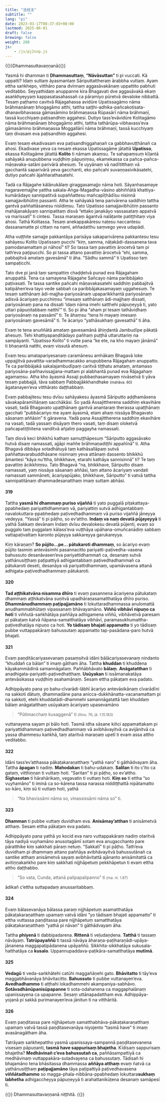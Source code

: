 ```yaml
---
title: "法经注"
subtitle: ""
lang: "pi"
date: 2023-03-17T08:37:03+08:00
lastmod: 2025-06-01
draft: false
brewing: false
weight: 208
js:
    - /js/pj2snp.js
---
```


{{<subtitle>}}Dhammasuttavaṇṇanā{{</subtitle>}}

Yasmā hi dhamman ti **Dhammasuttaṃ**, **“Nāvāsuttan”** ti pi vuccati. Kā uppatti? Idaṃ suttaṃ āyasmantaṃ Sāriputtattheraṃ ārabbha vuttaṃ. Ayam ettha saṅkhepo, vitthāro pana dvinnaṃ aggasāvakānaṃ uppattito pabhuti veditabbo. Seyyathidaṃ anuppanne kira Bhagavati dve aggasāvakā ekaṃ asaṅkhyeyyaṃ kappasatasahassañ ca pāramiyo pūretvā devaloke nibbattā. Tesaṃ paṭhamo cavitvā Rājagahassa avidūre Upatissagāmo nāma brāhmaṇānaṃ bhogagāmo atthi, tattha saṭṭhi-adhika-pañcakoṭisata-dhanavibhavassa gāmasāmino brāhmaṇassa Rūpasārī nāma brāhmaṇī, tassā kucchiyaṃ paṭisandhiṃ aggahesi. Dutiyo tass’evāvidūre Kolitagāmo nāma brāhmaṇānaṃ bhogagāmo atthi, tattha tathārūpa-vibhavass’eva gāmasāmino brāhmaṇassa Moggallānī nāma brāhmaṇī, tassā kucchiyaṃ taṃ divasam eva paṭisandhiṃ aggahesi.

Evaṃ tesaṃ ekadivasam eva paṭisandhiggahaṇañ ca gabbhavuṭṭhānañ ca ahosi. Ekadivase yeva ca nesaṃ ekassa Upatissagāme jātattā **Upatisso**, ekassa Kolitagāme jātattā **Kolito** ti nāmam akaṃsu. Te sahapaṃsuṃ kīḷantā sahāyakā anupubbena vuḍḍhiṃ pāpuṇiṃsu, ekamekassa ca pañca-pañca-māṇavaka-satāni parivārā ahesuṃ. Te uyyānaṃ vā nadītitthaṃ vā gacchantā saparivārā yeva gacchanti, eko pañcahi suvaṇṇasivikāsatehi, dutiyo pañcahi ājaññarathasatehi.

Tadā ca Rājagahe kālānukālaṃ giraggasamajjo nāma hoti. Sāyanhasamaye nagaravemajjhe yattha sakala-Aṅga-Magadha-vāsino abhiññātā khattiya-kumārādayo sannipatitvā supaññattesu mañcapīṭhādīsu nisinnā samajjavibhūtiṃ passanti. Atha te sahāyakā tena parivārena saddhiṃ tattha gantvā paññattāsanesu nisīdiṃsu. Tato Upatisso samajjavibhūtiṃ passanto mahājanakāyaṃ sannipatitaṃ disvā “ettako janakāyo vassasataṃ appatvā va marissatī” ti cintesi. Tassa maraṇaṃ āgantvā nalāṭante patiṭṭhitaṃ viya ahosi. Tathā Kolitassa. Tesaṃ anekappakāresu naṭesu naccantesu dassanamatte pi cittaṃ na nami, aññadatthu saṃvego yeva udapādi.

Atha vuṭṭhite samajje pakkantāya parisāya sakaparivārena pakkantesu tesu sahāyesu Kolito Upatissaṃ pucchi “kiṃ, samma, nāṭakādi-dassanena tava pamodanamattam pi nāhosī” ti? So tassa taṃ pavattiṃ ārocetvā tam pi tath’eva paṭipucchi. So pi tassa attano pavattiṃ ārocetvā “ehi, samma, pabbajitvā amataṃ gavesāmā” ti āha. “Sādhu sammā” ti Upatisso taṃ sampaṭicchi.

Tato dve pi janā taṃ sampattiṃ chaḍḍetvā punad eva Rājagaham anuppattā. Tena ca samayena Rājagahe Sañcayo nāma paribbājako paṭivasati. Te tassa santike pañcahi māṇavakasatehi saddhiṃ pabbajitvā katipāhen’eva tayo vede sabbañ ca paribbājakasamayaṃ uggahesuṃ. Te tesaṃ satthānaṃ ādi-majjha-pariyosānaṃ upaparikkhantā pariyosānaṃ adisvā ācariyaṃ pucchiṃsu “imesaṃ satthānaṃ ādi-majjhaṃ dissati, pariyosānaṃ pana na dissati ‘idaṃ nāma imehi satthehi pāpuṇeyyā ti, yato uttari pāpuṇitabbaṃ natthī’” ti. So pi āha “aham pi tesaṃ tathāvidhaṃ pariyosānaṃ na passāmī” ti. Te āhaṃsu “tena hi mayaṃ imesaṃ pariyosānaṃ gavesāmā” ti. Te ācariyo “yathāsukhaṃ gavesathā” ti āha.

Evaṃ te tena anuññātā amataṃ gavesamānā āhiṇḍantā Jambudīpe pākaṭā ahesuṃ. Tehi khattiyapaṇḍitādayo pañhaṃ puṭṭhā uttaruttariṃ na sampāyanti. “Upatisso Kolito” ti vutte pana “ke ete, na kho mayaṃ jānāmā” ti bhaṇantā natthi, evaṃ vissutā ahesuṃ.

Evaṃ tesu amatapariyesanaṃ caramānesu amhākaṃ Bhagavā loke uppajjitvā pavattita-varadhammacakko anupubbena Rājagaham anuppatto. Te ca paribbājakā sakalajambudīpaṃ caritvā tiṭṭhatu amataṃ, antamaso pariyosāna-pañhavissajjana-mattam pi alabhantā punad eva Rājagahaṃ agamaṃsu. Atha kho āyasmā Assaji pubbaṇhasamayaṃ nivāsetvā ti yāva tesaṃ pabbajjā, tāva sabbaṃ Pabbajjākkhandhake <small>(mahāva. 60)</small> āgatanayen’eva vitthārato daṭṭhabbaṃ.

Evaṃ pabbajitesu tesu dvīsu sahāyakesu āyasmā Sāriputto aḍḍhamāsena sāvakapāramīñāṇaṃ sacchākāsi. So yadā Assajittherena saddhiṃ ekavihāre vasati, tadā Bhagavato upaṭṭhānaṃ gantvā anantaraṃ therassa upaṭṭhānaṃ gacchati “pubbācariyo me ayam āyasmā, etam ahaṃ nissāya Bhagavato sāsanaṃ aññāsin” ti gāravena. Yadā pana Assajittherena saddhiṃ ekavihāre na vasati, tadā yassaṃ disāyaṃ thero vasati, taṃ disaṃ oloketvā pañcapatiṭṭhitena vanditvā añjaliṃ paggayha namassati.

Taṃ disvā keci bhikkhū kathaṃ samuṭṭhāpesuṃ “Sāriputto aggasāvako hutvā disaṃ namassati, ajjāpi maññe brāhmaṇadiṭṭhi appahīnā” ti. Atha Bhagavā dibbāya sotadhātuyā taṃ kathāsallāpaṃ sutvā paññattavarabuddhāsane nisinnaṃ yeva attānaṃ dassento bhikkhū āmantesi “kāya nu’ttha, bhikkhave, etarahi kathāya sannisinnā” ti? Te taṃ pavattiṃ ācikkhiṃsu. Tato Bhagavā “na, bhikkhave, Sāriputto disaṃ namassati, yaṃ nissāya sāsanaṃ aññāsi, taṃ attano ācariyaṃ vandati namassati sammāneti, ācariyapūjako, bhikkhave, Sāriputto” ti vatvā tattha sannipatitānaṃ dhammadesanatthaṃ imaṃ suttam abhāsi.

#### 319

Tattha **yasmā hi dhammaṃ puriso vijaññā** ti yato puggalā piṭakattaya-ppabhedaṃ pariyattidhammaṃ vā, pariyattiṃ sutvā adhigantabbaṃ navalokuttara-ppabhedaṃ paṭivedhadhammaṃ vā puriso vijaññā jāneyya vedeyya. “Yassā” ti pi pāṭho, so ev’attho. **Indaṃ va naṃ devatā pūjayeyyā** ti yathā Sakkaṃ devānam Indaṃ dvīsu devalokesu devatā pūjenti, evaṃ so puggalo taṃ puggalaṃ kālass’eva vuṭṭhāya upāhana-omuñcanādiṃ sabbaṃ vattapaṭivattaṃ karonto pūjeyya sakkareyya garukareyya.

Kiṃ kāraṇaṃ? **So pūjito…pe… pātukaroti dhammaṃ**, so ācariyo evaṃ pūjito tasmiṃ antevāsimhi pasannacitto pariyatti-paṭivedha-vasena bahussuto desanāvasen’eva pariyattidhammañ ca, desanaṃ sutvā yathānusiṭṭhaṃ paṭipattiyā adhigantabbaṃ paṭivedhadhammañ ca pātukaroti deseti, desanāya vā pariyattidhammaṃ, upamāvasena attanā adhigata-paṭivedhadhammaṃ pātukaroti.

#### 320

**Tad aṭṭhikatvāna nisamma dhīro** ti evaṃ pasannena ācariyena pātukataṃ dhammaṃ aṭṭhikatvāna suṇitvā upadhāraṇasamatthatāya dhīro puriso. **Dhammānudhammaṃ paṭipajjamāno** ti lokuttaradhammassa anulomattā anudhammabhūtaṃ vipassanaṃ bhāvayamāno. **Viññū vibhāvī nipuṇo ca hotī** ti viññutā-saṅkhātāya paññāya adhigamena viññū, vibhāvetvā paresam pi pākaṭaṃ katvā ñāpana-samatthatāya vibhāvī, paramasukhumattha-paṭivedhatāya nipuṇo ca hoti. **Yo tādisaṃ bhajati appamatto** ti yo tādisaṃ pubbe vuttappakāraṃ bahussutaṃ appamatto tap-pasādana-paro hutvā bhajati.

#### 321

Evaṃ paṇḍitācariyasevanaṃ pasaṃsitvā idāni bālācariyasevanaṃ nindanto “khuddañ ca bālan” ti imaṃ gātham āha. Tattha **khuddan** ti khuddena kāyakammādinā samannāgataṃ. Paññābhāvato **bālaṃ**. **Anāgatatthan** ti anadhigata-pariyatti-paṭivedhatthaṃ. **Usūyakan** ti issāmanakatāya antevāsikassa vuḍḍhiṃ asahamānaṃ. Sesam ettha pākaṭam eva padato.

Adhippāyato pana yo bahu-cīvarādi-lābhī ācariyo antevāsikānaṃ cīvarādīni na sakkoti dātuṃ, dhammadāne pana anicca-dukkhānatta-vacanamattam pi na sakkoti, etehi khuddatādi-dhammehi samannāgatattā taṃ khuddaṃ bālaṃ anāgatatthaṃ usūyakaṃ ācariyaṃ upasevamāno

> “Pūtimacchaṃ kusaggenā” ti <small>(itivu. 76; jā. 1.15.183)</small>

vuttanayena sayam pi bālo hoti. Tasmā idha sāsane kiñci appamattakam pi pariyattidhammaṃ paṭivedhadhammaṃ vā avibhāvayitvā ca avijānitvā ca yassa dhammesu kaṅkhā, taṃ ataritvā maraṇaṃ upetī ti evam assa attho veditabbo.

#### 322

Idāni tass’ev’atthassa pākaṭakaraṇatthaṃ “yathā naro” ti gāthādvayam āha. Tattha **āpagan** ti nadiṃ. **Mahodakan** ti bahu-udakaṃ. **Salilan** ti ito c’ito ca gataṃ, vitthiṇṇan ti vuttaṃ hoti. “Saritan” ti pi pāṭho, so ev’attho. **Sīghasotan** ti hārahārikaṃ, vegavatin ti vuttaṃ hoti. **Kiṃ so** ti ettha “so vuyhamāno” ti iminā ca so-kārena tassa narassa niddiṭṭhattā nipātamatto so-kāro, kiṃ sū ti vuttaṃ hoti, yathā

> “Na bhavissāmi nāma so, vinassissāmi nāma so” ti.

#### 323

**Dhamman** ti pubbe vuttaṃ duvidham eva. **Anisāmay’atthan** ti anisāmetvā atthaṃ. Sesam ettha pākaṭam eva padato.

Adhippāyato pana yathā yo kocid eva naro vuttappakāraṃ nadiṃ otaritvā tāya nadiyā vuyhamāno anusotagāmī sotam eva anugacchanto pare pāratthike kiṃ sakkhati pāraṃ netuṃ. “Sakkatī” ti pi pāṭho. Tath’eva duvidham pi dhammaṃ attano paññāya avibhāvayitvā bahussutānañ ca santike atthaṃ anisāmetvā sayaṃ avibhāvitattā ajānanto anisāmitattā ca avitiṇṇakaṅkho pare kiṃ sakkhati nijjhāpetuṃ pekkhāpetun ti evam ettha attho daṭṭhabbo.

> “So vata, Cunda, attanā palipapalipanno” ti <small>(ma. ni. 1.87)</small>

ādikañ c’ettha suttapadaṃ anussaritabbaṃ.

#### 324

Evaṃ bālasevanāya bālassa paraṃ nijjhāpetuṃ asamatthatāya pākaṭakaraṇatthaṃ upamaṃ vatvā idāni “yo tādisaṃ bhajati appamatto” ti ettha vuttassa paṇḍitassa pare nijjhāpetuṃ samatthatāya pākaṭakaraṇatthaṃ “yathā pi nāvan” ti gāthādvayam āha.

Tattha **phiyenā** ti dabbipadarena. **Rittenā** ti veḷudaṇḍena. **Tatthā** ti tassaṃ nāvāyaṃ. **Tatrūpayaññū** ti tassā nāvāya āharaṇa-paṭiharaṇādi-upāya-jānanena maggapaṭipādanena upāyaññū. Sikkhita-sikkhatāya sukusala-hatthatāya ca **kusalo**. Uppannupaddava-paṭikāra-samatthatāya **mutīmā**.

#### 325

**Vedagū** ti veda-saṅkhātehi catūhi maggañāṇehi gato. **Bhāvitatto** ti tāy’eva maggabhāvanāya bhāvitacitto. **Bahussuto** ti pubbe vuttanayen’eva. **Avedhadhammo** ti aṭṭhahi lokadhammehi akampaniya-sabhāvo. **Sotāvadhānūpanisūpapanne** ti sota-odahanena ca maggaphalānaṃ upanissayena ca upapanne. Sesaṃ uttānapadattham eva. Adhippāya-yojanā pi sakkā purimanayen’eva jānitun ti na vitthāritā.

#### 326

Evaṃ paṇḍitassa pare nijjhāpetuṃ samatthabhāva-pākaṭakaraṇatthaṃ upamaṃ vatvā tassā paṇḍitasevanāya niyojento “tasmā have” ti imaṃ avasānagātham āha.

Tatrāyaṃ saṅkhepattho yasmā upanissaya-sampannā paṇḍitasevanena visesaṃ pāpuṇanti, **tasmā have sappurisaṃ bhajetha**. Kīdisaṃ sappurisaṃ bhajetha? **Medhāvinañ c’eva bahussutañ ca**, paññāsampattiyā ca medhāvinaṃ vuttappakāra-sutadvayena ca bahussutaṃ. Tādisañ hi bhajamāno tena bhāsitassa dhammassa **aññāya atthaṃ** evaṃ ñatvā ca yathānusiṭṭhaṃ **paṭipajjamāno** tāya paṭipattiyā paṭivedhavasena **viññātadhammo** so magga-phala-nibbāna-ppabhedaṃ lokuttara**sukhaṃ labhetha** adhigaccheyya pāpuṇeyyā ti arahattanikūṭena desanaṃ samāpesī ti.

{{<eof>}}
    Dhammasuttavaṇṇanā niṭṭhitā.
{{</eof>}}